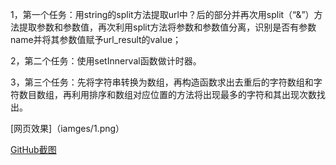 1，第一个任务：用string的split方法提取url中？后的部分并再次用split（“&”）方法提取参数和参数值，再次利用split方法将参数和参数值分离，识别是否有参数name并将其参数值赋予url_result的value；

2，第二个任务：使用setInnerval函数做计时器。

3，第三个任务：先将字符串转换为数组，再构造函数求出去重后的字符数组和字符数目数组，再利用排序和数组对应位置的方法将出现最多的字符和其出现次数找出。

 [网页效果]（iamges/1.png）


 [GitHub截图](images/2.png)

